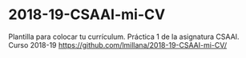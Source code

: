 # 2018-19-CSAAI-mi-CV
Plantilla para colocar tu currículum. Práctica 1 de la asignatura CSAAI. Curso 2018-19
https://github.com/lmillana/2018-19-CSAAI-mi-CV/
